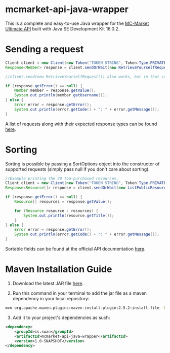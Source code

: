 # mcmarket-api-java-wrapper

This is a complete and easy-to-use Java wrapper for the [MC-Market Ultimate API](https://www.mc-market.org/wiki/ultimate-api/) built with Java SE Development Kit 16.0.2.

# Sending a request
```java
Client client = new Client(new Token("TOKEN STRING", Token.Type.PRIVATE));
Response<Member> response = client.sendOrWait(new RetrieveYourselfRequest());

//client.send(new RetrieveYourselfRequest()) also works, but in that case you'd have to handle eventual ratelimits yourself with the help of our built-in methods (response.isRatelimited() and response.getMillisecondsToWait()).

if (response.getError() == null) {
    Member member = response.getValue();
    System.out.println(member.getUsername());
} else {
    Error error = response.getError();
    System.out.println(error.getCode() + ": " + error.getMessage());
}
```
A list of requests along with their expected response types can be found [here](REQUESTS.md).

# Sorting
Sorting is possible by passing a SortOptions object into the constructor of supported requests (simply pass null if you don't care about sorting).
```java
//Example printing the 20 top-purchased resources.
Client client = new Client(new Token("TOKEN STRING", Token.Type.PRIVATE));
Response<Resource[]> response = client.sendOrWait(new ListPublicResourcesRequest(new SortOptions("purchase_count", Order.DESCENDING, 1)));

if (response.getError() == null) {
    Resource[] resources = response.getValue();

    for (Resource resource : resources) {
        System.out.println(resource.getTitle());
    }
} else {
    Error error = response.getError();
    System.out.println(error.getCode() + ": " + error.getMessage());
}
```
Sortable fields can be found at the official API documentation [here](https://www.mc-market.org/wiki/ultimate-api-v1/).

# Maven Installation Guide
1. Download the latest JAR file [here](https://github.com/swanis/mcmarket-api-java-wrapper/releases).

2. Run this command in your terminal to add the jar file as a maven dependency in your local repository:
```bash
mvn org.apache.maven.plugins:maven-install-plugin:2.5.2:install-file -Dfile=<path-to-file>
```

3. Add it to your project's dependencies as such:
```xml
<dependency>
    <groupId>is.swan</groupId>
    <artifactId>mcmarket-api-java-wrapper</artifactId>
    <version>1.0-SNAPSHOT</version>
</dependency>
```

